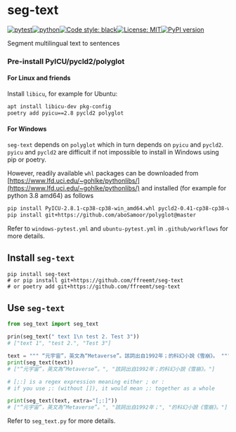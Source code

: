 # seg-text
[![pytest](https://github.com/ffreemt/seg-text/actions/workflows/ubuntu-pytest.yml/badge.svg)](https://github.com/ffreemt/seg-text/actions)[![python](https://img.shields.io/static/v1?label=python+&message=3.8%2B&color=blue)](https://www.python.org/downloads/)[![Code style: black](https://img.shields.io/badge/code%20style-black-000000.svg)](https://github.com/psf/black)[![License: MIT](https://img.shields.io/badge/License-MIT-yellow.svg)](https://opensource.org/licenses/MIT)[![PyPI version](https://badge.fury.io/py/seg_text.svg)](https://badge.fury.io/py/seg_text)

Segment multilingual text to sentences

### Pre-install PyICU/pycld2/polyglot

#### For Linux and friends
Install `libicu`, for example for Ubuntu:
```bash
apt install libicu-dev pkg-config
poetry add pyicu==2.8 pycld2 polyglot
```

#### For Windows

`seg-text` depends on `polyglot` which in turn depends on `pyicu` and `pycld2`. `pyicu` and `pycld2` are difficult if not impossible to install in Windows using pip or poetry.

However, readily available `whl` packages can be downloaded from [https://www.lfd.uci.edu/~gohlke/pythonlibs/](https://www.lfd.uci.edu/~gohlke/pythonlibs/) and installed  (for example for python 3.8 amd64) as follows
```bash
pip install PyICU-2.8.1-cp38-cp38-win_amd64.whl pycld2-0.41-cp38-cp38-win_amd64.whl
pip install git+https://github.com/aboSamoor/polyglot@master
```

Refer to `windows-pytest.yml` and `ubuntu-pytest.yml` in `.github/workflows` for more details.

## Install `seg-text`

```shell
pip install seg-text
# or pip install git+https://github.com/ffreemt/seg-text
# or poetry add git+https://github.com/ffreemt/seg-text
```

## Use `seg-text`
```python
from seg_text import seg_text

prin(seg_text(" text 1\n test 2. Test 3"))
# ["text 1", "test 2.", "Test 3"]

text = """ “元宇宙”，英文為“Metaverse”。該詞出自1992年；的科幻小說《雪崩》。 """
print(seg_text(text))
# ["“元宇宙”，英文為“Metaverse”。", "該詞出自1992年；的科幻小說《雪崩》。"]

# [;:] is a regex expression meaning either ; or :
# if you use ;: (without []), it would mean ;: together as a whole

print(seg_text(text, extra="[;:]"))
# ["“元宇宙”，英文為“Metaverse”。", "該詞出自1992年；", "的科幻小說《雪崩》。"]

```

Refer to `seg_text.py` for more details.